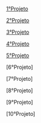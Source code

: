 [1°Projeto](https://patrickcaramico.github.io/WebFronted_curse/1%C2%B0Projeto_CSS/)

[2°Projeto](https://patrickcaramico.github.io/WebFronted_curse/2%C2%B0Projeto_Contatos/)

[3°Projeto](https://patrickcaramico.github.io/WebFronted_curse/3%C2%B0Projeto_PriceCard/)

[4°Projeto](https://patrickcaramico.github.io/WebFronted_curse/4%C2%B0Projeto_Aprenser/)

[5°Projeto](https://patrickcaramico.github.io/WebFronted_curse/5%C2%B0Projeto_Formulario/index.html)

[6°Projeto]

[7°Projeto]

[8°Projeto]

[9°Projeto]

[10°Projeto]
